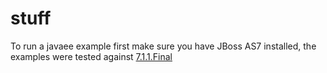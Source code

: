 stuff
=====

To run a javaee example first make sure you have JBoss AS7 installed, the examples were tested against [7.1.1.Final](http://www.jboss.org/jbossas/downloads/)
